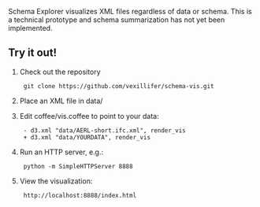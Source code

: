 Schema Explorer visualizes XML files regardless of data or schema. This is a technical prototype and schema summarization has not yet been implemented.

## Try it out!  
1. Check out the repository  

        git clone https://github.com/vexillifer/schema-vis.git

2. Place an XML file in data/  

3. Edit coffee/vis.coffee to point to your data:

        - d3.xml "data/AERL-short.ifc.xml", render_vis
        + d3.xml "data/YOURDATA", render_vis

4. Run an HTTP server, e.g.:

        python -m SimpleHTTPServer 8888

5. View the visualization:

        http://localhost:8888/index.html

